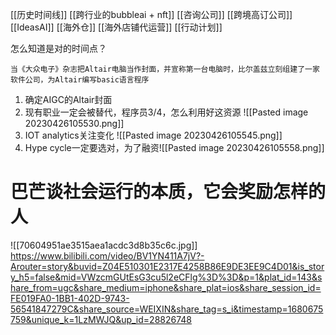 [[历史时间线]]
[[跨行业的bubbleai + nft]]
[[咨询公司]]
[[跨境高订公司]]
[[IdeasAI]]
[[海外仓]]
[[海外店铺代运营]]
[[行动计划]]

怎么知道是对的时间点？

	当《大众电子》杂志把Altair电脑当作封面，并宣称第一台电脑时，比尔盖兹立刻组建了一家软件公司，为Altair编写basic语言程序

1. 确定AIGC的Altair封面
2. 现有职业一定会被替代，程序员3/4，怎么利用好这资源
![[Pasted image 20230426105530.png]]
4. IOT analytics关注变化 ![[Pasted image 20230426105545.png]]
5. Hype cycle一定要选对，为了融资![[Pasted image 20230426105558.png]]

# 巴芒谈社会运行的本质，它会奖励怎样的人

![[70604951ae3515aea1acdc3d8b35c6c.jpg]]
https://www.bilibili.com/video/BV1YN411A7jV?-Arouter=story&buvid=Z04E510301E2317E4258B86E9DE3EE9C4D01&is_story_h5=false&mid=VWzcmGUtEsG3cu5l2eCFlg%3D%3D&p=1&plat_id=143&share_from=ugc&share_medium=iphone&share_plat=ios&share_session_id=FE019FA0-1BB1-402D-9743-56541847279C&share_source=WEIXIN&share_tag=s_i&timestamp=1680675759&unique_k=1LzMWJQ&up_id=28826748

